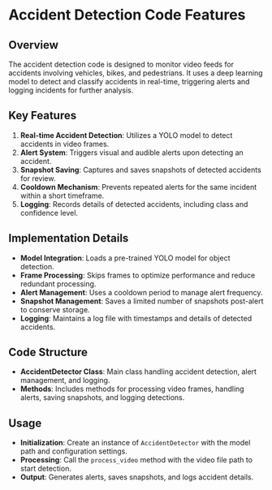 
# Accident Detection Code Features

## Overview

The accident detection code is designed to monitor video feeds for accidents involving vehicles, bikes, and pedestrians. It uses a deep learning model to detect and classify accidents in real-time, triggering alerts and logging incidents for further analysis.

## Key Features

1. **Real-time Accident Detection**: Utilizes a YOLO model to detect accidents in video frames.
2. **Alert System**: Triggers visual and audible alerts upon detecting an accident.
3. **Snapshot Saving**: Captures and saves snapshots of detected accidents for review.
4. **Cooldown Mechanism**: Prevents repeated alerts for the same incident within a short timeframe.
5. **Logging**: Records details of detected accidents, including class and confidence level.

## Implementation Details

- **Model Integration**: Loads a pre-trained YOLO model for object detection.
- **Frame Processing**: Skips frames to optimize performance and reduce redundant processing.
- **Alert Management**: Uses a cooldown period to manage alert frequency.
- **Snapshot Management**: Saves a limited number of snapshots post-alert to conserve storage.
- **Logging**: Maintains a log file with timestamps and details of detected accidents.

## Code Structure

- **AccidentDetector Class**: Main class handling accident detection, alert management, and logging.
- **Methods**: Includes methods for processing video frames, handling alerts, saving snapshots, and logging detections.

## Usage

- **Initialization**: Create an instance of `AccidentDetector` with the model path and configuration settings.
- **Processing**: Call the `process_video` method with the video file path to start detection.
- **Output**: Generates alerts, saves snapshots, and logs accident details.

